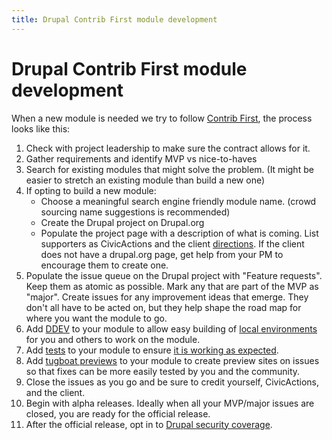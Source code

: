 ```yaml
---
title: Drupal Contrib First module development
---
```


# Drupal Contrib First module development

When a new module is needed we try to follow [Contrib First](../../../common-practices-tools/contribution/contrib-first.md), the process looks like this:

1.  Check with project leadership to make sure the contract allows for it.
2.  Gather requirements and identify MVP vs nice-to-haves
3.  Search for existing modules that might solve the problem. (It might be easier to stretch an existing module than build a new one)
4.  If opting to build a new module:
    -   Choose a meaningful search engine friendly module name. (crowd sourcing name suggestions is recommended)
    -   Create the Drupal project on Drupal.org
    -   Populate the project page with a description of what is coming. List supporters as CivicActions and the client [directions](./drupal-for-drupal-engineers.md#contribution-to-drupalorg-modules-and-themes). If the client does not have a drupal.org page, get help from your PM to encourage them to create one.
5.  Populate the issue queue on the Drupal project with "Feature requests". Keep them as atomic as possible. Mark any that are part of the MVP as "major". Create issues for any improvement ideas that emerge. They don't all have to be acted on, but they help shape the road map for where you want the module to go.
6.  Add [DDEV](https://github.com/ddev/ddev-drupal-contrib) to your module to allow easy building of [local environments](./drupal-for-drupal-engineers.md#local-development) for you and others to work on the module.
7.  Add [tests](https://www.drupal.org/docs/develop/creating-modules/basic-module-building-tutorial-lorem-ipsum-generator/testing-a-drupal-module) to your module to ensure [it is working as expected](./drupal-for-drupal-engineers.md#testing).
8.  Add [tugboat previews](https://www.drupal.org/docs/develop/git/using-git-to-contribute-to-drupal/using-tugboat-previews-on-drupal-core-and-contrib-merge-requests) to your module to create preview sites on issues so that fixes can be more easily tested by you and the community.
9.  Close the issues as you go and be sure to credit yourself, CivicActions, and the client.
10.  Begin with alpha releases. Ideally when all your MVP/major issues are closed, you are ready for the official release.
11. After the official release, opt in to [Drupal security coverage](https://www.drupal.org/drupal-security-team/security-advisory-process-and-permissions-policy).
